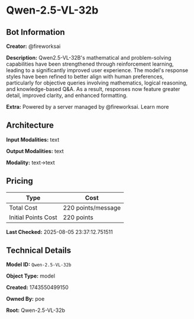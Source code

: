 # Qwen-2.5-VL-32b

## Bot Information

**Creator:** @fireworksai

**Description:** Qwen2.5-VL-32B's mathematical and problem-solving capabilities have been strengthened through reinforcement learning, leading to a significantly improved user experience. The model's response styles have been refined to better align with human preferences, particularly for objective queries involving mathematics, logical reasoning, and knowledge-based Q&A. As a result, responses now feature greater detail, improved clarity, and enhanced formatting.

**Extra:** Powered by a server managed by @fireworksai. Learn more


## Architecture

**Input Modalities:** text

**Output Modalities:** text

**Modality:** text->text


## Pricing

| Type | Cost |
|------|------|
| Total Cost | 220 points/message |
| Initial Points Cost | 220 points |

**Last Checked:** 2025-08-05 23:37:12.751511


## Technical Details

**Model ID:** `Qwen-2.5-VL-32b`

**Object Type:** model

**Created:** 1743550499150

**Owned By:** poe

**Root:** Qwen-2.5-VL-32b
